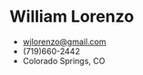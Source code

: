 <!-- Contact Details -->
# William Lorenzo
- <wjlorenzo@gmail.com>
- (719)660-2442
- Colorado Springs, CO 
